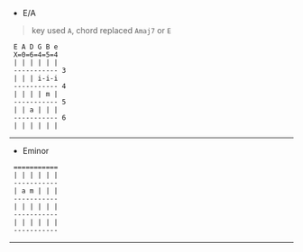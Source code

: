 

* E/A

> key used `A`, chord replaced `Amaj7` or `E`

```
 E A D G B e
 X=0=6=4=5=4
 | | | | | |
 ----------- 3
 | | | i-i-i
 ----------- 4
 | | | | m |
 ----------- 5
 | | a | | |
 ----------- 6
 | | | | | |

```

---

  * Eminor

```
 ===========
 | | | | | |
 -----------
 | a m | | |
 -----------
 | | | | | |
 -----------
 | | | | | |
 -----------

```


---

